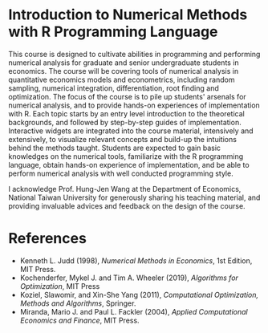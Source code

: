 # Introduction to Numerical Methods with R Programming Language

This course is designed to cultivate abilities in programming and performing numerical analysis for graduate and senior undergraduate students in economics. The course will be covering tools of numerical analysis in quantitative economics models and econometrics, including random sampling, numerical integration, differentiation, root finding and optimization. The focus of the course is to pile up students' arsenals for numerical analysis, and to provide hands-on experiences of implementation with R. Each topic starts by an entry level introduction to the theoretical backgrounds, and followed by step-by-step guides of implementation. Interactive widgets are integrated into the course material, intensively and extensively, to visualize relevant concepts and build-up the intuitions behind the methods taught. Students are expected to gain basic knowledges on the numerical tools, familiarize with the R programming language, obtain hands-on experience of implementation, and be able to perform numerical analysis with well conducted programming style.

I acknowledge Prof. Hung-Jen Wang at the Department of Economics, National Taiwan University for generously sharing his teaching material, and providing invaluable advices and feedback on the design of the course.

# References
- Kenneth L. Judd (1998), *Numerical Methods in Economics*, 1st Edition, MIT Press.
- Kochenderfer, Mykel J. and Tim A. Wheeler (2019), *Algorithms for Optimization*, MIT Press
- Koziel, Slawomir, and Xin-She Yang (2011), *Computational Optimization, Methods and Algorithms*, Springer.
- Miranda, Mario J. and Paul L. Fackler (2004), *Applied Computational Economics and Finance*, MIT Press.
